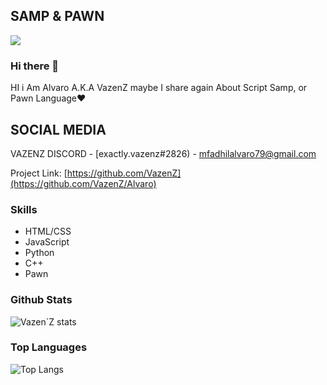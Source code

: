 ## SAMP & PAWN

[![](https://cdn.discordapp.com/attachments/721670058287300608/822469489177526372/20210319_205958.jpg)](https://github.com/VazenZ)

### Hi there 👋


HI i Am Alvaro A.K.A VazenZ 
maybe I share again About Script Samp, or Pawn Language❤️

<!-- CONTACT -->
## SOCIAL MEDIA

VAZENZ DISCORD - [exactly.vazenz#2826) - mfadhilalvaro79@gmail.com

Project Link: [https://github.com/VazenZ](https://github.com/VazenZ/Alvaro)

### Skills

- HTML/CSS
- JavaScript
- Python
- C++
- Pawn

### Github Stats

![Vazen`Z stats](https://github-readme-stats.vercel.app/api?username=VazenZ&count_private=true&show_icons=true&theme=radical)

### Top Languages

![Top Langs](https://github-readme-stats.vercel.app/api/top-langs/?username=VazenZ&show_icons=true&theme=radical)

